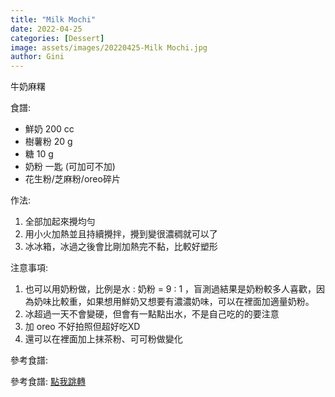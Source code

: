 ```yaml
---
title: "Milk Mochi"
date: 2022-04-25
categories: [Dessert]
image: assets/images/20220425-Milk Mochi.jpg
author: Gini
---
```

牛奶麻糬

食譜:
- 鮮奶 200 cc
- 樹薯粉 20 g
- 糖 10 g
- 奶粉 一匙 (可加可不加)
- 花生粉/芝麻粉/oreo碎片

作法:
1. 全部加起來攪均勻
2. 用小火加熱並且持續攪拌，攪到變很濃稠就可以了
3. 冰冰箱，冰過之後會比剛加熱完不黏，比較好塑形

注意事項:
1. 也可以用奶粉做，比例是水 : 奶粉 = 9 : 1 ，盲測過結果是奶粉較多人喜歡，因為奶味比較重，如果想用鮮奶又想要有濃濃奶味，可以在裡面加適量奶粉。
2. 冰超過一天不會變硬，但會有一點點出水，不是自己吃的的要注意
3. 加 oreo 不好拍照但超好吃XD
4. 還可以在裡面加上抹茶粉、可可粉做變化

參考食譜:

<p style="overflow-wrap: anywhere;">參考食譜:
<a href="https://jackla39.pixnet.net/blog/post/469499162-%E3%80%90%E9%A3%9F%E8%AD%9C%E3%80%91%E9%AE%AE%E5%A5%B6%E9%BA%BB%E7%B3%AC%E8%87%AA%E5%B7%B1%E5%81%9A%EF%BC%8C%E5%8F%AA%E8%A6%81%E5%9B%9B%E7%A8%AE%E6%9D%90%E6%96%99%26%E5%8D%81" target="_blank">點我跳轉</a>
</p>
